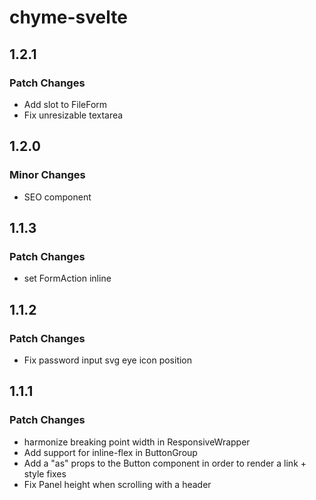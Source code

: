 # chyme-svelte

## 1.2.1

### Patch Changes

- Add slot to FileForm
- Fix unresizable textarea

## 1.2.0

### Minor Changes

- SEO component

## 1.1.3

### Patch Changes

- set FormAction inline

## 1.1.2

### Patch Changes

- Fix password input svg eye icon position

## 1.1.1

### Patch Changes

- harmonize breaking point width in ResponsiveWrapper
- Add support for inline-flex in ButtonGroup
- Add a "as" props to the Button component in order to render a link + style fixes
- Fix Panel height when scrolling with a header
